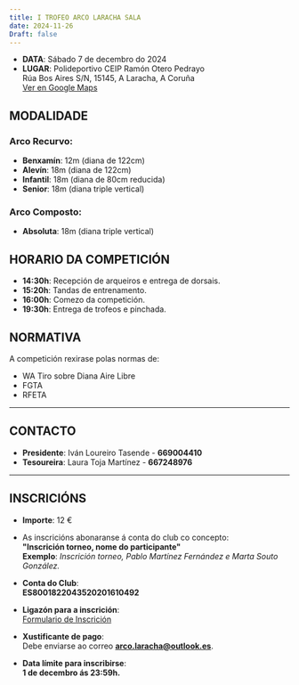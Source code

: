 ```yaml
---
title: I TROFEO ARCO LARACHA SALA
date: 2024-11-26
Draft: false
---
```


 - **DATA**: Sábado 7 de decembro do 2024  
- **LUGAR**: Polideportivo CEIP Ramón Otero Pedrayo  
  Rúa Bos Aires S/N, 15145, A Laracha, A Coruña  
  [Ver en Google Maps](https://maps.app.goo.gl/fnbi2odn17bVt2yT6)

## **MODALIDADE**

### Arco Recurvo:
- **Benxamín**: 12m (diana de 122cm)  
- **Alevín**: 18m (diana de 122cm)  
- **Infantil**: 18m (diana de 80cm reducida)  
- **Senior**: 18m (diana triple vertical)  

### Arco Composto:
- **Absoluta**: 18m (diana triple vertical)

## **HORARIO DA COMPETICIÓN**

- **14:30h**: Recepción de arqueiros e entrega de dorsais.  
- **15:20h**: Tandas de entrenamento.  
- **16:00h**: Comezo da competición.  
- **19:30h**: Entrega de trofeos e pinchada.

## **NORMATIVA**
A competición rexirase polas normas de:  
- WA Tiro sobre Diana Aire Libre  
- FGTA  
- RFETA  

---

## **CONTACTO**

- **Presidente**: Iván Loureiro Tasende - **669004410**  
- **Tesoureira**: Laura Toja Martínez - **667248976**  

---

## **INSCRICIÓNS**

- **Importe**: 12 €  
- As inscricións abonaranse á conta do club co concepto:  
  **"Inscrición torneo, nome do participante"**  
  **Exemplo**: _Inscrición torneo, Pablo Martínez Fernández e Marta Souto González._  

- **Conta do Club**:  
  **ES8001822043520201610492**

- **Ligazón para a inscrición**:  
  [Formulario de Inscrición](https://forms.gle/f4yT8je4uzHmLsvLA)  

- **Xustificante de pago**:  
  Debe enviarse ao correo **arco.laracha@outlook.es**.  

- **Data límite para inscribirse**:  
  **1 de decembro ás 23:59h.**
